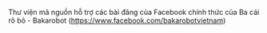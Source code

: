Thư viện mã nguồn hỗ trợ các bài đăng của Facebook chính thức của Ba cái rô bô - Bakarobot (https://www.facebook.com/bakarobotvietnam)